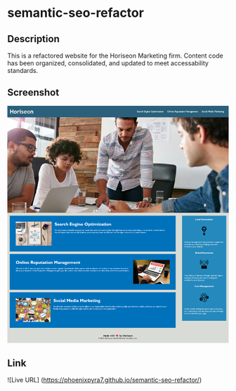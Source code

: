 # semantic-seo-refactor

## Description

This is a refactored website for the Horiseon Marketing firm. Content code has been organized, consolidated, and updated to meet accessability standards.

## Screenshot

![Screenshot of SEO refactor](Screenshots/image.png)




## Link 

![Live URL] (https://phoenixpyra7.github.io/semantic-seo-refactor/)
